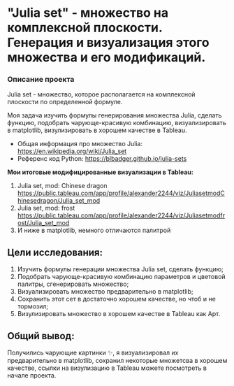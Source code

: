 # "Julia set" - множество на комплексной плоскости. Генерация и визуализация этого множества и его модификаций.

### Описание проекта

Julia set - множество, которое располагается на комплексной плоскости по определенной формуле.

Моя задача изучить формулы генерирования множества Julia, сделать функцию, подобрать чарующе-красивую комбинацию, визуализировать в matplotlib, визулизировать в хорошем качестве в Tableau.

* Общая информация про множество Julia: https://en.wikipedia.org/wiki/Julia_set
* Референс код Python: https://blbadger.github.io/julia-sets

**Мои итоговые модифицированные визуализации в Tableau:**
1. Julia set, mod: Chinese dragon https://public.tableau.com/app/profile/alexander2244/viz/JuliasetmodChinesedragon/Julia_set_mod
2. Julia set, mod: frost https://public.tableau.com/app/profile/alexander2244/viz/Juliasetmodfrost/Julia_set_mod
3. И ниже в matplotlib, немного отличаются палитрой

## Цели исследования:

1. Изучить формулы генерации множества Julia set, сделать функцию;
2. Подобрать чарующе-красивую комбинацию параметров и цветовой палитры, сгенерировать множество;
3. Визуализировать множество предварительно в matplotlib;
4. Сохранить этот сет в достаточно хорошем качестве, но чтоб и не тормозил;
5. Визулизировать множество в хорошем качестве в Tableau как Арт.

## Общий вывод: 
Получились чарующие картинки ✨, я визуализировал их предварительно в matplotlib, сохранил некоторые множетсва в хорошем качестве, ссылки на визулизацию в Tableau можете посмотреть в начале проекта.

